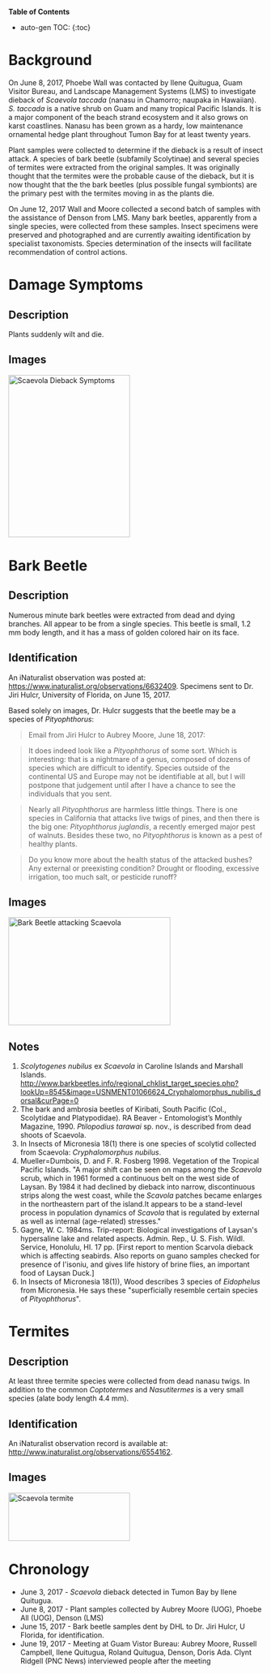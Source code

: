 **Table of Contents**
* auto-gen TOC:
{:toc}

# Background

On June 8, 2017, Phoebe Wall was contacted by Ilene Quitugua, Guam Visitor Bureau, and Landscape Management Systems (LMS) to investigate dieback of *Scaevola taccada* (nanasu in Chamorro; naupaka in Hawaiian). *S. taccada* is a native shrub on Guam and many tropical Pacific Islands. It is a major component of the beach strand ecosystem and it also grows on karst coastlines. Nanasu has been grown as a hardy, low maintenance ornamental hedge plant throughout Tumon Bay for at least twenty years.  

Plant samples were collected to determine if the dieback is a result of insect attack. A species of bark beetle (subfamily Scolytinae) and several species of termites were extracted from the original samples. It was originally thought that the termites were the probable cause of the dieback, but it is now thought that the the bark beetles (plus possible fungal symbionts) are the primary pest with the termites moving in as the plants die.

On June 12, 2017 Wall and Moore collected a second batch of samples with the assistance of Denson from LMS. Many bark beetles, apparently from a single species, were collected from these samples. Insect specimens were preserved and photographed and are
currently awaiting identification by specialist taxonomists. Species determination of the insects will facilitate recommendation of control actions.

# Damage Symptoms

## Description
Plants suddenly wilt and die.

## Images
<a data-flickr-embed="true"  href="https://www.flickr.com/photos/62580975@N02/albums/72157682123826633" title="Scaevola Dieback Symptoms"><img src="https://c1.staticflickr.com/5/4274/35294687485_dda05409e8_n.jpg" width="240" height="320" alt="Scaevola Dieback Symptoms"></a><script async src="//embedr.flickr.com/assets/client-code.js" charset="utf-8"></script>

# Bark Beetle

## Description
Numerous minute bark beetles were extracted from dead and dying branches. All appear to be from a single species. This beetle is small, 1.2 mm body length, and it has a mass of golden colored hair on its face.

## Identification
An iNaturalist observation was posted at: <https://www.inaturalist.org/observations/6632409>. Specimens sent to Dr. Jiri Hulcr, University of Florida, on June 15, 2017.

Based solely on images, Dr. Hulcr suggests that the beetle may be a species of *Pityophthorus*:

> Email from Jiri Hulcr to Aubrey Moore, June 18, 2017:

> It does indeed look like a *Pityophthorus* of some sort. Which is interesting: that is a nightmare of a genus, composed of dozens of species which are difficult to identify. Species outside of the continental US and Europe may not be identifiable at all,  but I will postpone that judgement until after I have a chance to see the individuals that you sent.

> Nearly all *Pityophthorus* are harmless little things. There is one species in California that attacks live twigs of pines, and then there is the big one: *Pityophthorus juglandis*, a recently emerged major pest of walnuts. Besides these two, no *Pityophthorus* is known as a pest of healthy plants.

> Do you know more about the health status of the attacked bushes? Any external or preexisting condition? Drought or flooding, excessive irrigation, too much salt, or pesticide runoff?


## Images
<a data-flickr-embed="true"  href="https://www.flickr.com/photos/62580975@N02/albums/72157682026200944" title="Bark Beetle attacking Scaevola"><img src="https://c1.staticflickr.com/5/4211/34903682210_79cfb00978_n.jpg" width="320" height="213" alt="Bark Beetle attacking Scaevola"></a><script async src="//embedr.flickr.com/assets/client-code.js" charset="utf-8"></script>

## Notes
1. *Scolytogenes nubilus* ex *Scaevola* in Caroline Islands and Marshall Islands. <http://www.barkbeetles.info/regional_chklist_target_species.php?lookUp=8545&image=USNMENT01066624_Cryphalomorphus_nubilis_dorsal&curPage=0>
2. The bark and ambrosia beetles of Kiribati, South Pacific (Col., Scolytidae and Platypodidae).  RA Beaver - Entomologist’s Monthly Magazine, 1990.  *Ptilopodius tarawai* sp. nov., is described from dead shoots of Scaevola.
3. In Insects of Micronesia 18(1) there is one species of scolytid collected from Scaevola: *Cryphalomorphus nubilus*.
4. Mueller=Dumbois, D. and F. R. Fosberg 1998. Vegetation of the Tropical Pacific Islands.
"A major shift can be seen on maps among the *Scaevola* scrub, which in 1961 formed a continuous belt on the west side of Laysan. By 1984 it had declined by dieback into narrow, discontinuous strips along the west coast, while the *Scavola* patches became enlarges in the northeastern part of the island.It appears to be a stand-level process in population dynamics of *Scavola* that is regulated by external as well as internal (age-related) stresses." 
5. Gagne, W. 
C. 
1984ms. 
Trip-report: 
Biological   investigations 
of 
Laysan's 
hypersaline 
lake   and   related   aspects. 
Admin. 
Rep., 
U. 
S.  Fish.   Wildl. 
Service, 
Honolulu, 
HI. 
17 
pp. 
[First 
report 
to 
mention 
Scarvola 
dieback 
which 
is 
affecting 
seabirds. 
Also 
reports  on 
guano 
samples 
checked  for  presence 
of 
I'isoniu, 
and 
gives 
life  history  of  brine  flies, 
an 
important  food 
of Laysan  Duck.] 
6. In Insects of Micronesia 18(1)), Wood describes 3 species of *Eidophelus* from Micronesia. He says these "superficially  resemble certain species of *Pityophthorus*".

# Termites

## Description
At least three termite species were collected from dead nanasu twigs. In addition to the common *Coptotermes* and *Nasutitermes* is a very small species (alate body length 4.4 mm).

## Identification
An iNaturalist observation record is available at: <http://www.inaturalist.org/observations/6554162>. 

## Images
<a data-flickr-embed="true" data-footer="true"  href="https://www.flickr.com/photos/62580975@N02/albums/72157683010104530" title="Scaevola termite"><img src="https://c1.staticflickr.com/5/4204/35128248322_13398e77d3_m.jpg" width="240" height="95" alt="Scaevola termite"></a><script async src="//embedr.flickr.com/assets/client-code.js" charset="utf-8"></script>

# Chronology
* June  3, 2017 - *Scaevola* dieback detected in Tumon Bay by Ilene Quitugua.
* June  8, 2017 - Plant samples collected by Aubrey Moore (UOG), Phoebe All (UOG), Denson (LMS)
* June 15, 2017 - Bark beetle samples dent by DHL to Dr. Jiri Hulcr, U Florida, for identification.
* June 19, 2017 - Meeting at Guam Vistor Bureau: Aubrey Moore, Russell Campbell, Ilene Quitugua, Roland Quitugua, Denson, Doris Ada. Clynt Ridgell (PNC News) interviewed people after the meeting



